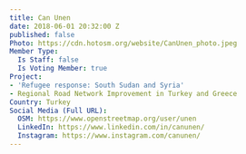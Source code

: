 ```yaml
---
title: Can Unen
date: 2018-06-01 20:32:00 Z
published: false
Photo: https://cdn.hotosm.org/website/CanUnen_photo.jpeg
Member Type:
  Is Staff: false
  Is Voting Member: true
Project:
- 'Refugee response: South Sudan and Syria'
- Regional Road Network Improvement in Turkey and Greece
Country: Turkey
Social Media (Full URL):
  OSM: https://www.openstreetmap.org/user/unen
  LinkedIn: https://www.linkedin.com/in/canunen/
  Instagram: https://www.instagram.com/canunen/
---
```


